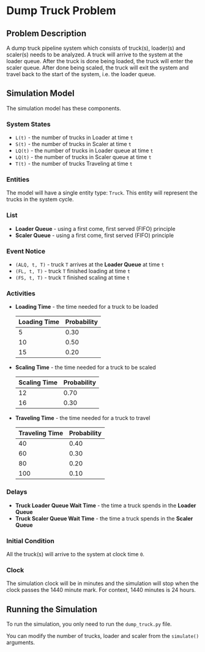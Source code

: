 # Dump Truck Problem

## Problem Description

A dump truck pipeline system which consists of truck(s), loader(s) and scaler(s) needs to be analyzed. A truck will arrive to the system at the loader queue. After the truck is done being loaded, the truck will enter the scaler queue. After done being scaled, the truck will exit the system and travel back to the start of the system, i.e. the loader queue.

## Simulation Model

The simulation model has these components.

### System States

 - `L(t)` - the number of trucks in Loader at time `t`
 - `S(t)` - the number of trucks in Scaler at time `t`
 - `LQ(t)` - the number of trucks in Loader queue at time `t`
 - `LQ(t)` - the number of trucks in Scaler queue at time `t`
 - `T(t)` - the number of trucks Traveling at time `t`

### Entities

The model will have a single entity type: `Truck`. This entity will represent the trucks in the system cycle.

### List

 - **Loader Queue** - using a first come, first served (FIFO) principle
 - **Scaler Queue** - using a first come, first served (FIFO) principle

### Event Notice

 - `(ALQ, t, T)` - truck `T` arrives at the **Loader Queue** at time `t`
 - `(FL, t, T)` - truck `T` finished loading at time `t`
 - `(FS, t, T)` - truck `T` finished scaling at time `t`

### Activities

 - **Loading Time** - the time needed for a truck to be loaded

    | Loading Time | Probability |
    |--------------|-------------|
    | 5            | 0.30        |
    | 10           | 0.50        |
    | 15           | 0.20        |

 - **Scaling Time** - the time needed for a truck to be scaled

    | Scaling Time | Probability |
    |--------------|-------------|
    | 12           | 0.70        |
    | 16           | 0.30        |

 - **Traveling Time** - the time needed for a truck to travel

    | Traveling Time | Probability |
    |----------------|-------------|
    | 40             | 0.40        |
    | 60             | 0.30        |
    | 80             | 0.20        |
    | 100            | 0.10        |

### Delays

 - **Truck Loader Queue Wait Time** - the time a truck spends in the **Loader Queue**
 - **Truck Scaler Queue Wait Time** - the time a truck spends in the **Scaler Queue**

### Initial Condition

All the truck(s) will arrive to the system at clock time `0`.

### Clock

The simulation clock will be in minutes and the simulation will stop when the clock passes the 1440 minute mark. For context, 1440 minutes is 24 hours.

## Running the Simulation

To run the simulation, you only need to run the `dump_truck.py` file.

You can modify the number of trucks, loader and scaler from the `simulate()` arguments.
